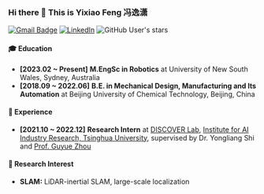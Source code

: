 ### Hi there 👋 This is Yixiao Feng 冯逸潇
[![Gmail Badge](https://img.shields.io/badge/Gmail-d14836?style=flat-square&logo=Gmail&logoColor=white&link=mailto:xffer.robotics@gmail.com)](mailto:xffer.robotics@gmail.com)
[![LinkedIn](https://img.shields.io/badge/-LinkedIn-0077b5?style=round-square&logo=linkedin&logoColor=white&link=https://www.linkedin.com/in/yixiao-feng043/)](https://www.linkedin.com/in/yixiao-feng043/)
![GitHub User's stars](https://img.shields.io/github/stars/YixFeng?affiliations=OWNER%2CCOLLABORATOR&label=all%20stars&logo=Github)

#### 🎓 Education
- **[2023.02 ~ Present]** **M.EngSc in Robotics** at University of New South Wales, Sydney, Australia 
- **[2018.09 ~ 2022.06]** **B.E. in Mechanical Design, Manufacturing and Its Automation** at Beijing University of Chemical Technology, Beijing, China 

#### 🚀 Experience
- **[2021.10 ~ 2022.12]** **Research Intern** at [DISCOVER Lab](https://www.discover-lab.com/), [Institute for AI Industry Research, Tsinghua University](https://air.tsinghua.edu.cn/en/), supervised by Dr. Yongliang Shi and [Prof. Guyue Zhou](https://air.tsinghua.edu.cn/en/info/1046/1196.htm) 

#### 🎯 Research Interest
- **SLAM:** LiDAR-inertial SLAM, large-scale localization
